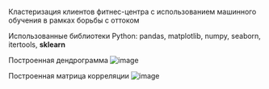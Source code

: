 Кластеризация клиентов фитнес-центра с использованием машинного обучения в рамках борьбы с оттоком 

Использованные библиотеки Python: pandas, matplotlib, numpy, seaborn, itertools, **sklearn**

Построенная дендрограмма
![image](https://user-images.githubusercontent.com/110079705/187231419-117ce181-59d5-4cfe-980d-b960ef1c7d14.png)

Построенная матрица корреляции
![image](https://user-images.githubusercontent.com/110079705/187231715-d0be15f1-a10c-43b5-bc84-b30d52de0bc0.png)
